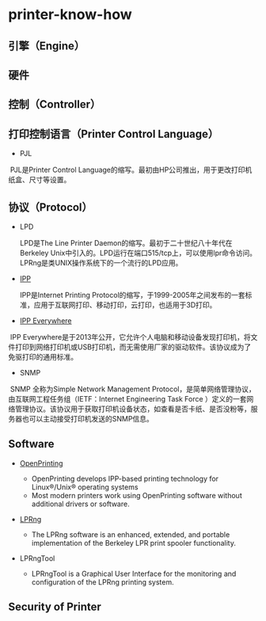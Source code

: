 # printer-know-how

## 引擎（Engine）

## 硬件





## 控制（Controller）



## 打印控制语言（Printer  Control Language）
- PJL

​       PJL是Printer Control Language的缩写。最初由HP公司推出，用于更改打印机纸盒、尺寸等设置。



## 协议（Protocol）



- LPD

  LPD是The Line Printer Daemon的缩写。最初于二十世纪八十年代在Berkeley Unix中引入的。LPD运行在端口515/tcp上，可以使用lpr命令访问。LPRng是类UNIX操作系统下的一个流行的LPD应用。

- [IPP](./ipp/ipp-firstpage.md)

  IPP是Internet Printing Protocol的缩写，于1999-2005年之间发布的一套标准，应用于互联网打印、移动打印，云打印，也适用于3D打印。

- [IPP Everywhere](./ipp/IPP-Everywhere.md)

​     IPP Everywhere是于2013年公开，它允许个人电脑和移动设备发现打印机，将文件打印到网络打印机或USB打印机，而无需使用厂家的驱动软件。该协议成为了免驱打印的通用标准。

- SNMP

​    SNMP 全称为Simple Network Management Protocol，是简单网络管理协议，由互联网工程任务组（IETF：Internet Engineering Task Force ）定义的一套网络管理协议。该协议用于获取打印机设备状态，如查看是否卡纸、是否没粉等，服务器也可以主动接受打印机发送的SNMP信息。



## Software

- [OpenPrinting](https://openprinting.github.io/)
    - OpenPrinting develops IPP-based printing technology for Linux®/Unix® operating systems
    - Most modern printers work using OpenPrinting software without additional drivers or software.

- [LPRng](http://www.lprng.com/)
    - The LPRng software is an enhanced, extended, and portable implementation of the Berkeley LPR print spooler functionality. 
- LPRngTool
    - LPRngTool is a Graphical User Interface for the monitoring and configuration of the LPRng printing system. 

## Security of Printer

